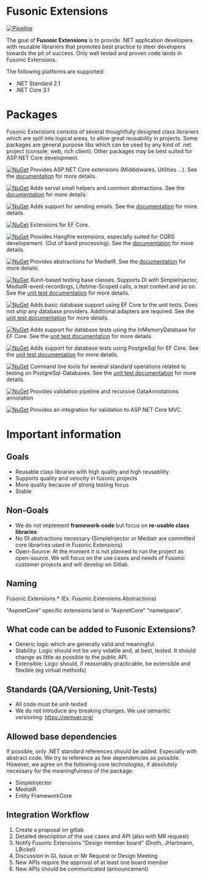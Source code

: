 # Fusonic Extensions 
[![Pipeline](https://gitlab.com/fusonic/devops/dotnet/extensions/badges/master/pipeline.svg)](https://gitlab.com/fusonic/devops/dotnet/extensions/-/pipelines?page=1&scope=all&ref=master)

The goal of **Fusonic Extensions** is to provide .NET application developers with reusable librariers that promotes best practice to steer developers towards the pit of success.
Only well tested and proven code lands in Fusonic Extensions.

The following platforms are supported:

* .NET Standard 2.1
* .NET Core 3.1

Packages
===============

Fusonic Extensions consists of several thoughtfully designed class librariers which are split into logical areas, to allow great reusability in projects.
Some packages are general purpose libs which can be used by any kind of .net project (console, web, rich client). Other packages may be best suited for ASP<span>.</span>NET Core development.

[![NuGet](https://img.shields.io/nuget/v/Fusonic.Extensions.AspNetCore.svg?label=Fusonic.Extensions.AspNetCore&style=plastic)](https://www.nuget.org/packages/Fusonic.Extensions.AspNetCore/)
Provides ASP<span>.</span>NET Core extensions (Middelwares, Utilities ...). See the [documentation](docs/AspNetCore/README.md) for more details.

[![NuGet](https://img.shields.io/nuget/v/Fusonic.Extensions.Common.svg?label=Fusonic.Extensions.Common&style=plastic)](https://www.nuget.org/packages/Fusonic.Extensions.Common/)
Adds serval small helpers and common abstractions. See the [documentation](docs/Common/README.md) for more details.

[![NuGet](https://img.shields.io/nuget/v/Fusonic.Extensions.Email.svg?label=Fusonic.Extensions.Email&style=plastic)](https://www.nuget.org/packages/Fusonic.Extensions.Email/)
Adds support for sending emails. See the [documentation](docs/Email/README.md) for more details.

[![NuGet](https://img.shields.io/nuget/v/Fusonic.Extensions.EntityFrameworkCore.svg?label=Fusonic.Extensions.EntityFrameworkCore&style=plastic)](https://www.nuget.org/packages/Fusonic.Extensions.EntityFrameworkCore/)
Extensions for EF Core.

[![NuGet](https://img.shields.io/nuget/v/Fusonic.Extensions.Hangfire.svg?label=Fusonic.Extensions.Hangfire&style=plastic)](https://www.nuget.org/packages/Fusonic.Extensions.Hangfire/)
Provides Hangfire extensions, especially suited for CQRS developement. (Out of band processing). See the [documentation](docs/Hangfire/README.md) for more details.

[![NuGet](https://img.shields.io/nuget/v/Fusonic.Extensions.MediatR.svg?label=Fusonic.Extensions.MediatR&style=plastic)](https://www.nuget.org/packages/Fusonic.Extensions.MediatR/)
Provides abstractions for MediatR. See the [documentation](docs/MediatR/README.md) for more details.

[![NuGet](https://img.shields.io/nuget/v/Fusonic.Extensions.UnitTests.svg?label=Fusonic.Extensions.UnitTests&style=plastic)](https://www.nuget.org/packages/Fusonic.Extensions.UnitTests/)
Xunit-based testing base classes. Supports DI with SimpleInjector, MediatR-event-recordings, Lifetime-Scoped calls, a test context and so on. See the [unit test documentation](docs/UnitTests/README.md) for more details.

[![NuGet](https://img.shields.io/nuget/v/Fusonic.Extensions.UnitTests.Adapters.EntityFrameworkCore.svg?label=Fusonic.Extensions.UnitTests.Adapters.EntityFrameworkCore&style=plastic)](https://www.nuget.org/packages/Fusonic.Extensions.UnitTests.Adapters.EntityFrameworkCore/)
Adds basic database support using EF Core to the unit tests. Does not ship any database providers. Additional adapters are required. See the [unit test documentation](docs/UnitTests/README.md) for more details.

[![NuGet](https://img.shields.io/nuget/v/Fusonic.Extensions.UnitTests.Adapters.InMemoryDatabase.svg?label=Fusonic.Extensions.UnitTests.Adapters.InMemoryDatabase&style=plastic)](https://www.nuget.org/packages/Fusonic.Extensions.UnitTests.Adapters.InMemoryDatabase/)
Adds support for database tests using the InMemoryDatabase for EF Core. See the [unit test documentation](docs/UnitTests/README.md) for more details.

[![NuGet](https://img.shields.io/nuget/v/Fusonic.Extensions.UnitTests.Adapters.PostgreSql.svg?label=Fusonic.Extensions.UnitTests.Adapters.PostgreSql&style=plastic)](https://www.nuget.org/packages/Fusonic.Extensions.UnitTests.Adapters.PostgreSql/)
Adds support for database tests using PostgreSql for EF Core. See the [unit test documentation](docs/UnitTests/README.md) for more details.

[![NuGet](https://img.shields.io/nuget/v/Fusonic.Extensions.UnitTests.Tools.PostgreSql.svg?label=Fusonic.Extensions.UnitTests.Tools.PostgreSql&style=plastic)](https://www.nuget.org/packages/Fusonic.Extensions.UnitTests.Tools.PostgreSql/)
Command line tools for several standard operations related to testing on PostgreSql-Databases. See the [unit test documentation](docs/UnitTests/README.md) for more details.

[![NuGet](https://img.shields.io/nuget/v/Fusonic.Extensions.Validation.svg?label=Fusonic.Extensions.Validation&style=plastic)](https://www.nuget.org/packages/Fusonic.Extensions.Validation/)
Provides validation pipeline and recursive DataAnnotations annotation

[![NuGet](https://img.shields.io/nuget/v/Fusonic.Extensions.Validation.Mvc.svg?label=Fusonic.Extensions.Validation.Mvc&style=plastic)](https://www.nuget.org/packages/Fusonic.Extensions.Validation.Mvc/)
Provides an integration for validation to ASP<span>.</span>NET Core MVC.

Important information
===============

Goals
--------------------

- Reusable class libraries with high quality and high reusability
- Supports quality and velocity in fusonic projects
- More quality because of strong testing focus
- Stable


Non-Goals
--------------------

- We do not implement **framework-code** but focus on **re-usable class libraries**
- No DI abstractions necessary (SimpleInjector or Mediatr are committed core librarires used in Fusonic Extensions)
- Open-Source: At the moment it is not planned to run the project as open-source. We will focus on the use cases and needs of Fusonic customer projects and will develop on Gitlab.



Naming
--------------------

Fusonic.Extensions.* (Ex. Fusonic.Extensions.Abstractions)

"AspnetCore" specific extensions land in "AspnetCore" "namespace".


What code can be added to Fusonic Extensions?
--------------------

- Generic logic  which are generally valid and meaningful.
- Stability: Logic should not be very volatile and, at best, tested. It should change as little as possible to the public API.
- Extensible: Logic should, if reasonably practicable, be extensible and flexible (eg virtual methods)


Standards (QA/Versioning, Unit-Tests)
--------------------

- All code  must be unit-tested
- We do not introduce any breaking changes. We use semantic versioning: https://semver.org/


Allowed base dependencies
--------------------
If possible, only .NET standard references should be added. Especially with abstract code. We try to reference as few dependencies as possible.
However, we agree on the following core technologies, if absolutely necessary for the meaningfulness of the package:

* SimpleInjector
* MediatR
* Entity FrameworkCore


Integration Workflow
--------------------
1. Create a proposal on gitlab
2. Detailed description of the use cases and API (also with MR request)
3. Notify Fusonic Extensions "Design member board" (Droth, JHartmann, LBickel)
4. Discussion in GL Issue or Mr Request or Design Meeting
5. New APIs require the approval of at least one board member
6. New APIs should be communicated (announcement)